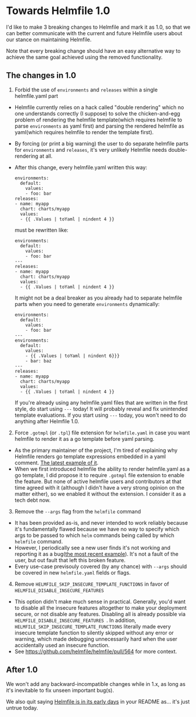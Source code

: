 # Towards Helmfile 1.0

I'd like to make 3 breaking changes to Helmfile and mark it as 1.0, so that we can better communicate with the current and future Helmfile users about our stance on maintaining Helmfile.

Note that every breaking change should have an easy alternative way to achieve the same goal achieved using the removed functionality.

## The changes in 1.0

1. Forbid the use of `environments` and `releases` within a single helmfile.yaml part
  - Helmfile currently relies on a hack called "double rendering" which no one understands correctly (I suppose) to solve the chicken-and-egg problem of rendering the helmfile template(which requires helmfile to parse `environments` as yaml first) and parsing the rendered helmfile as yaml(which requires helmfile to render the template first).
  - By forcing (or print a big warning) the user to do separate helmfile parts for `environments` and `releases`, it's very unlikely Helmfile needs double-rendering at all.
  - After this change, every helmfile.yaml written this way:

    ```
    environments:
      default:
        values:
        - foo: bar
    releases:
    - name: myapp
      chart: charts/myapp
      values:
      - {{ .Values | toYaml | nindent 4 }}
    ```
    must be rewritten like:
    ```
    environments:
      default:
        values:
        - foo: bar
    ---
    releases:
    - name: myapp
      chart: charts/myapp
      values:
      - {{ .Values | toYaml | nindent 4 }}
    ```
    It might not be a deal breaker as you already had to separate helmfile parts when you need to generate `environments` dynamically:
    ```
    environments:
      default:
        values:
        - foo: bar
    ---
    environments:
      default:
        values:
        - {{ .Values | toYaml | nindent 6}}}
        - bar: baz
    ---
    releases:
    - name: myapp
      chart: charts/myapp
      values:
      - {{ .Values | toYaml | nindent 4 }}
    ```
    
    If you're already using any helmfile.yaml files that are written in the first style, do start using `---` today! It will probably reveal and fix unintended template evaluations. If you start using `---` today, you won't need to do anything after Helmfile 1.0.
2. Force `.gotmpl` (or `.tpl`) file extension for `helmfile.yaml` in case you want helmfile to render it as a go template before yaml parsing.
  - As the primary maintainer of the project, I'm tired of explaining why Helmfile renders go template expressions embedded in a yaml comment. [The latest example of it](https://github.com/helmfile/helmfile/issues/127).
  - When we first introduced helmfile the ability to render helmfile.yaml as a go template, I did propose it to require `.gotmpl` file extension to enable the feature. But none of active helmfile users and contributors at that time agreed with it (although I didn't have a very strong opinion on the matter either), so we enabled it without the extension. I consider it as a tech debt now.

3. Remove the `--args` flag from the `helmfile` command
  - It has been provided as-is, and never intended to work reliably because it's fundamentally flawed because we have no way to specify which args to be passed to which `helm` commands being called by which `helmfile` command.
  - However, I periodically see a new user finds it's not working and reporting it as a bug([the most recent example](https://github.com/roboll/helmfile/issues/2034#issuecomment-1147059088)). It's not a fault of the user, but out fault that left this broken feature.
  - Every use-case previsouly covered (by any chance) with `--args` should be covered in new `helmfile.yaml` fields or flags.

4. Remove `HELMFILE_SKIP_INSECURE_TEMPLATE_FUNCTIONS` in favor of `HELMFILE_DISABLE_INSECURE_FEATURES`
  - This option didn't make much sense in practical. Generally, you'd want to disable all the insecure features altogether to make your deployment secure, or not disable any features. Disabling all is already possible via `HELMFILE_DISABLE_INSECURE_FEATURES `. In addition, `HELMFILE_SKIP_INSECURE_TEMPLATE_FUNCTIONS` literally made every insecure template function to silently skipped without any error or warning, which made debugging unnecessarily hard when the user accidentally used an insecure function.
  - See https://github.com/helmfile/helmfile/pull/564 for more context.

## After 1.0

We won't add any backward-incompatible changes while in 1.x, as long as it's inevitable to fix unseen important bug(s).

We also quit saying [Helmfile is in its early days](https://github.com/helmfile/helmfile#status) in your README as... it's just untrue today.
